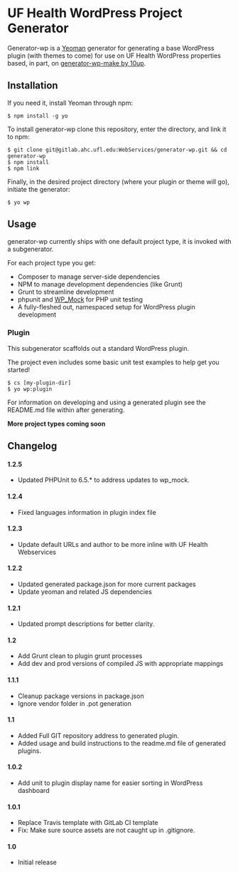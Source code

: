UF Health WordPress Project Generator
=================

Generator-wp is a [Yeoman](http://yeoman.io) generator for generating a base WordPress plugin (with themes to come) for use on UF Health WordPress properties based, in part, on [generator-wp-make by 10up](https://github.com/10up/generator-wp-make).

## Installation

If you need it, install Yeoman through npm:

```
$ npm install -g yo
```

To install generator-wp clone this repository, enter the directory, and link it to npm:

```
$ git clone git@gitlab.ahc.ufl.edu:WebServices/generator-wp.git && cd generator-wp
$ npm install
$ npm link
```

Finally, in the desired project directory (where your plugin or theme will go), initiate the generator:

```
$ yo wp
```

## Usage

generator-wp currently ships with one default project type, it is invoked with a subgenerator.

For each project type you get:

- Composer to manage server-side dependencies
- NPM to manage development dependencies (like Grunt)
- Grunt to streamline development
- phpunit and [WP_Mock](https://github.com/10up/wp_mock) for PHP unit testing
- A fully-fleshed out, namespaced setup for WordPress plugin development

### Plugin

This subgenerator scaffolds out a standard WordPress plugin.

The project even includes some basic unit test examples to help get you started!

```
$ cs [my-plugin-dir]
$ yo wp:plugin
```

For information on developing and using a generated plugin see the README.md file within after generating.

**More project types coming soon**

## Changelog

#### 1.2.5
* Updated PHPUnit to 6.5.* to address updates to wp_mock.

#### 1.2.4
* Fixed languages information in plugin index file

#### 1.2.3
* Update default URLs and author to be more inline with UF Health Webservices

#### 1.2.2
* Updated generated package.json for more current packages
* Update yeoman and related JS dependencies

#### 1.2.1
* Updated prompt descriptions for better clarity.

#### 1.2
* Add Grunt clean to plugin grunt processes
* Add dev and prod versions of compiled JS with appropriate mappings

#### 1.1.1
* Cleanup package versions in package.json
* Ignore vendor folder in .pot generation

#### 1.1
* Added Full GIT repository address to generated plugin.
* Added usage and build instructions to the readme.md file of generated plugins.

#### 1.0.2
* Add unit to plugin display name for easier sorting in WordPress dashboard

#### 1.0.1
* Replace Travis template with GitLab CI template
* Fix: Make sure source assets are not caught up in .gitignore.

#### 1.0
* Initial release
